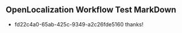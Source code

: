 ## OpenLocalization Workflow Test MarkDown
* fd22c4a0-65ab-425c-9349-a2c26fde5160 
thanks!<!--HONumber=Mar16_HO1-->
